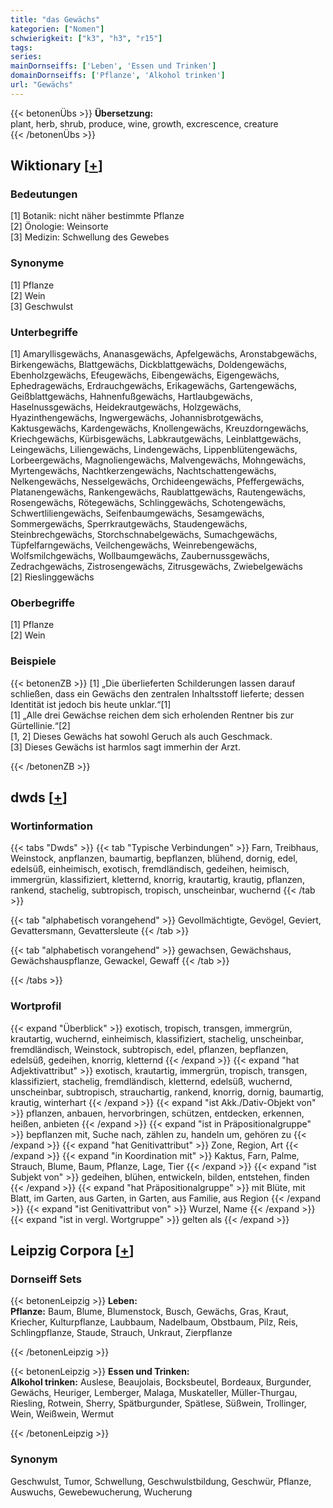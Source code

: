 ```yaml
---
title: "das Gewächs"
kategorien: ["Nomen"]
schwierigkeit: ["k3", "h3", "r15"]
tags:
series:
mainDornseiffs: ['Leben', 'Essen und Trinken']
domainDornseiffs: ['Pflanze', 'Alkohol trinken']
url: "Gewächs"
---
```


{{< betonenÜbs >}}
**Übersetzung:**  
plant, herb, shrub, produce, wine, growth, excrescence, creature  
{{< /betonenÜbs >}}

## Wiktionary [[+](https://de.wiktionary.org/wiki/Gewächs)]

### Bedeutungen
[1] Botanik: nicht näher bestimmte Pflanze  
[2] Önologie: Weinsorte  
[3] Medizin: Schwellung des Gewebes  

### Synonyme
[1] Pflanze  
[2] Wein  
[3] Geschwulst  

### Unterbegriffe
[1] Amaryllisgewächs, Ananasgewächs, Apfelgewächs, Aronstabgewächs, Birkengewächs, Blattgewächs, Dickblattgewächs, Doldengewächs, Ebenholzgewächs, Efeugewächs, Eibengewächs, Eigengewächs, Ephedragewächs, Erdrauchgewächs, Erikagewächs, Gartengewächs, Geißblattgewächs, Hahnenfußgewächs, Hartlaubgewächs, Haselnussgewächs, Heidekrautgewächs, Holzgewächs, Hyazinthengewächs, Ingwergewächs, Johannisbrotgewächs, Kaktusgewächs, Kardengewächs, Knollengewächs, Kreuzdorngewächs, Kriechgewächs, Kürbisgewächs, Labkrautgewächs, Leinblattgewächs, Leingewächs, Liliengewächs, Lindengewächs, Lippenblütengewächs, Lorbeergewächs, Magnoliengewächs, Malvengewächs, Mohngewächs, Myrtengewächs, Nachtkerzengewächs, Nachtschattengewächs, Nelkengewächs, Nesselgewächs, Orchideengewächs, Pfeffergewächs, Platanengewächs, Rankengewächs, Raublattgewächs, Rautengewächs, Rosengewächs, Rötegewächs, Schlinggewächs, Schotengewächs, Schwertliliengewächs, Seifenbaumgewächs, Sesamgewächs, Sommergewächs, Sperrkrautgewächs, Staudengewächs, Steinbrechgewächs, Storchschnabelgewächs, Sumachgewächs, Tüpfelfarngewächs, Veilchengewächs, Weinrebengewächs, Wolfsmilchgewächs, Wollbaumgewächs, Zaubernussgewächs, Zedrachgewächs, Zistrosengewächs, Zitrusgewächs, Zwiebelgewächs  
[2] Rieslinggewächs  

### Oberbegriffe
[1] Pflanze  
[2] Wein  

### Beispiele
{{< betonenZB >}}
[1] „Die überlieferten Schilderungen lassen darauf schließen, dass ein Gewächs den zentralen Inhaltsstoff lieferte; dessen Identität ist jedoch bis heute unklar.“[1]  
[1] „Alle drei Gewächse reichen dem sich erholenden Rentner bis zur Gürtellinie.“[2]  
[1, 2] Dieses Gewächs hat sowohl Geruch als auch Geschmack.  
[3] Dieses Gewächs ist harmlos sagt immerhin der Arzt.  

{{< /betonenZB >}}


## dwds [[+](https://www.dwds.de/wb/Gewächs)]

### Wortinformation
{{< tabs "Dwds" >}}
{{< tab "Typische Verbindungen" >}}
Farn, Treibhaus, Weinstock, anpflanzen, baumartig, bepflanzen, blühend, dornig, edel, edelsüß, einheimisch, exotisch, fremdländisch, gedeihen, heimisch, immergrün, klassifiziert, kletternd, knorrig, krautartig, krautig, pflanzen, rankend, stachelig, subtropisch, tropisch, unscheinbar, wuchernd
{{< /tab >}}

{{< tab "alphabetisch vorangehend" >}}
Gevollmächtigte, Gevögel, Geviert, Gevattersmann, Gevattersleute
{{< /tab >}}

{{< tab "alphabetisch vorangehend" >}}
gewachsen, Gewächshaus, Gewächshauspflanze, Gewackel, Gewaff
{{< /tab >}}

{{< /tabs >}}

### Wortprofil
{{< expand "Überblick" >}} exotisch, tropisch, transgen, immergrün, krautartig, wuchernd, einheimisch, klassifiziert, stachelig, unscheinbar, fremdländisch, Weinstock, subtropisch, edel, pflanzen, bepflanzen, edelsüß, gedeihen, knorrig, kletternd {{< /expand >}}
{{< expand "hat Adjektivattribut" >}} exotisch, krautartig, immergrün, tropisch, transgen, klassifiziert, stachelig, fremdländisch, kletternd, edelsüß, wuchernd, unscheinbar, subtropisch, strauchartig, rankend, knorrig, dornig, baumartig, krautig, winterhart {{< /expand >}}
{{< expand "ist Akk./Dativ-Objekt von" >}} pflanzen, anbauen, hervorbringen, schützen, entdecken, erkennen, heißen, anbieten {{< /expand >}}
{{< expand "ist in Präpositionalgruppe" >}} bepflanzen mit, Suche nach, zählen zu, handeln um, gehören zu {{< /expand >}}
{{< expand "hat Genitivattribut" >}} Zone, Region, Art {{< /expand >}}
{{< expand "in Koordination mit" >}} Kaktus, Farn, Palme, Strauch, Blume, Baum, Pflanze, Lage, Tier {{< /expand >}}
{{< expand "ist Subjekt von" >}} gedeihen, blühen, entwickeln, bilden, entstehen, finden {{< /expand >}}
{{< expand "hat Präpositionalgruppe" >}} mit Blüte, mit Blatt, im Garten, aus Garten, in Garten, aus Familie, aus Region {{< /expand >}}
{{< expand "ist Genitivattribut von" >}} Wurzel, Name {{< /expand >}}
{{< expand "ist in vergl. Wortgruppe" >}} gelten als {{< /expand >}}

## Leipzig Corpora [[+](https://corpora.uni-leipzig.de/en/res?word=Gewächs&corpusId=deu_newscrawl-public_2018)]

### Dornseiff Sets
{{< betonenLeipzig >}}
**Leben:**  
**Pflanze:** Baum, Blume, Blumenstock, Busch, Gewächs, Gras, Kraut, Kriecher, Kulturpflanze, Laubbaum, Nadelbaum, Obstbaum, Pilz, Reis, Schlingpflanze, Staude, Strauch, Unkraut, Zierpflanze  

{{< /betonenLeipzig >}}


{{< betonenLeipzig >}}
**Essen und Trinken:**  
**Alkohol trinken:** Auslese, Beaujolais, Bocksbeutel, Bordeaux, Burgunder, Gewächs, Heuriger, Lemberger, Malaga, Muskateller, Müller-Thurgau, Riesling, Rotwein, Sherry, Spätburgunder, Spätlese, Süßwein, Trollinger, Wein, Weißwein, Wermut  

{{< /betonenLeipzig >}}

### Synonym
Geschwulst, Tumor, Schwellung, Geschwulstbildung, Geschwür, Pflanze, Auswuchs, Gewebewucherung, Wucherung

